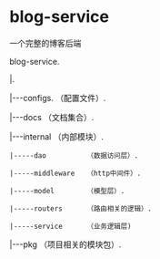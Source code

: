 # blog-service
一个完整的博客后端

blog-service. 

|. 

|---configs.           （配置文件）. 

|---docs               （文档集合）. 

|---internal           （内部模块）. 

    |-----dao          （数据访问层）. 
    
    |-----middleware   （http中间件）. 
    
    |-----model        （模型层）. 
    
    |-----routers      （路由相关的逻辑）. 
    
    |-----service      （业务逻辑层)   
    
|---pkg                （项目相关的模块包）. 


 
